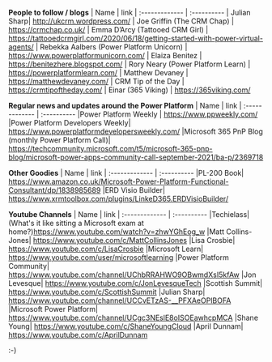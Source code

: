 **People to follow / blogs**
| Name   | link
| :------------- | :---------- 
|  Julian Sharp| http://ukcrm.wordpress.com/
| Joe Griffin (The CRM Chap)   |  https://crmchap.co.uk/
| Emma D’Arcy (Tattooed CRM Girl)  | https://tattooedcrmgirl.com/2020/06/18/getting-started-with-power-virtual-agents/
| Rebekka Aalbers (Power Platform Unicorn)   | https://www.powerplatformunicorn.com/
| Elaiza Benitez   | https://benitezhere.blogspot.com/
| Rory Neary (Power Platform Learn)   | https://powerplatformlearn.com/
| Matthew Devaney   | https://matthewdevaney.com/
| CRM Tip of the Day   | https://crmtipoftheday.com/
| Einar (365 Viking)   | https://365viking.com/

**Regular news and updates around the Power Platform**
| Name   | link
| :------------- | :---------- 
|Power Platform Weekly	| https://www.ppweekly.com/
|Power Platform Developers Weekly| https://www.powerplatformdevelopersweekly.com/
|Microsoft 365 PnP Blog	(monthly Power Platform Call)| https://techcommunity.microsoft.com/t5/microsoft-365-pnp-blog/microsoft-power-apps-community-call-september-2021/ba-p/2369718

**Other Goodies**
| Name   | link
| :------------- | :---------- 
|PL-200 Book| https://www.amazon.co.uk/Microsoft-Power-Platform-Functional-Consultant/dp/1838985689
|ERD Visio Builder| https://www.xrmtoolbox.com/plugins/LinkeD365.ERDVisioBuilder/

**Youtube Channels**
| Name   | link
| :------------- | :---------- 
|Techielass| (What's it like sitting a Microsoft exam at home?)https://www.youtube.com/watch?v=zhwYGhEog_w
|Matt Collins-Jones| https://www.youtube.com/c/MattCollinsJones
|Lisa Crosbie| https://www.youtube.com/c/LisaCrosbie
|Microsoft Learn| https://www.youtube.com/user/microsoftlearning
|Power Platform Community| https://www.youtube.com/channel/UChbRRAHWO9OBwmdXsI5kfAw
|Jon Levesque| https://www.youtube.com/c/JonLevesqueTech
|Scottish Summit| https://www.youtube.com/c/ScottishSummit
|Julian Sharp| https://www.youtube.com/channel/UCCvETzAS-__PFXAeOPlBOFA
|Microsoft Power Platform| https://www.youtube.com/channel/UCgc3NEslE8oISOEawhcpMCA
|Shane Young| https://www.youtube.com/c/ShaneYoungCloud
|April Dunnam| https://www.youtube.com/c/AprilDunnam



:-)
